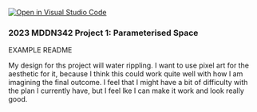 [![Open in Visual Studio Code](https://classroom.github.com/assets/open-in-vscode-c66648af7eb3fe8bc4f294546bfd86ef473780cde1dea487d3c4ff354943c9ae.svg)](https://classroom.github.com/online_ide?assignment_repo_id=10300716&assignment_repo_type=AssignmentRepo)
### 2023 MDDN342 Project 1: Parameterised Space
EXAMPLE README 

My design for ths project will water rippling. I want to use pixel art for the aesthetic for it, because I think this could work quite well with how I am imagining the final outcome. I feel that I might have a bit of difficulty with the plan I currently have, but I feel lke I can make it work and look really good.


